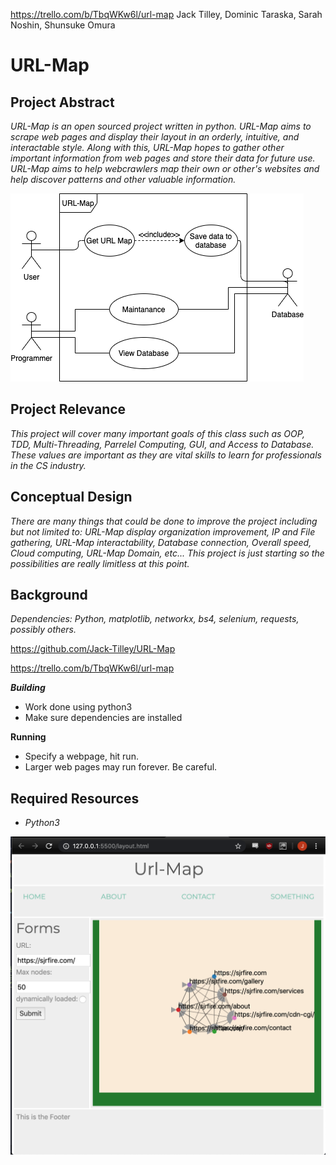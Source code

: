https://trello.com/b/TbqWKw6l/url-map
Jack Tilley, Dominic Taraska, Sarah Noshin, Shunsuke Omura

# URL-Map

## Project Abstract
_URL-Map is an open sourced project written in python. URL-Map aims to scrape web pages and display their layout in an orderly, intuitive, and interactable style. Along with this, URL-Map hopes to gather other important information from web pages and store their data for future use. URL-Map aims to help webcrawlers map their own or other's websites and help discover patterns and other valuable information._ 

![Use Case Image](URLMAP.png)

## Project Relevance
_This project will cover many important goals of this class such as OOP, TDD, Multi-Threading, Parrelel Computing, GUI, and Access to Database. These values are important as they are vital skills to learn for professionals in the CS industry._

## Conceptual Design
_There are many things that could be done to improve the project including but not limited to: URL-Map display organization improvement, IP and File gathering, URL-Map interactability, Database connection, Overall speed, Cloud computing, URL-Map Domain, etc... This project is just starting so the possibilities are really limitless at this point._

## Background
_Dependencies: Python, matplotlib, networkx, bs4, selenium, requests, possibly others._ 

<https://github.com/Jack-Tilley/URL-Map>

<https://trello.com/b/TbqWKw6l/url-map>

***Building***
- Work done using python3 
- Make sure dependencies are installed 

**Running**
- Specify a webpage, hit run.
- Larger web pages may run forever. Be careful. 

## Required Resources
- _Python3_

![Example map](siteLayoutExample.png)
